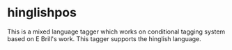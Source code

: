 # hinglishpos
This is a mixed language tagger which works on conditional tagging system based on E Brill's work. This tagger supports the hinglish language.
